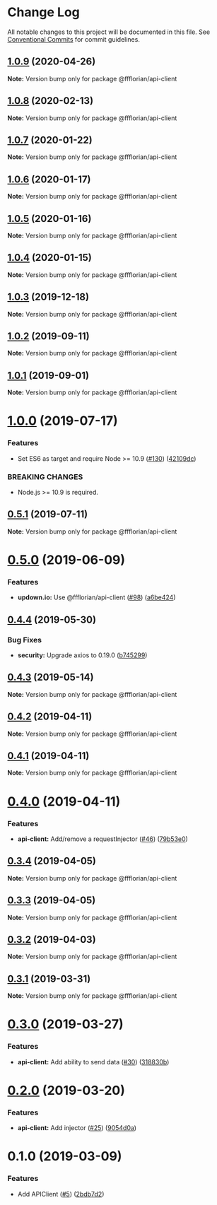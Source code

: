 # Change Log

All notable changes to this project will be documented in this file.
See [Conventional Commits](https://conventionalcommits.org) for commit guidelines.

## [1.0.9](https://github.com/ffflorian/api-clients/tree/master/packages/api-client/compare/@ffflorian/api-client@1.0.8...@ffflorian/api-client@1.0.9) (2020-04-26)

**Note:** Version bump only for package @ffflorian/api-client





## [1.0.8](https://github.com/ffflorian/api-clients/tree/master/packages/api-client/compare/@ffflorian/api-client@1.0.7...@ffflorian/api-client@1.0.8) (2020-02-13)

**Note:** Version bump only for package @ffflorian/api-client





## [1.0.7](https://github.com/ffflorian/api-clients/tree/master/packages/api-client/compare/@ffflorian/api-client@1.0.6...@ffflorian/api-client@1.0.7) (2020-01-22)

**Note:** Version bump only for package @ffflorian/api-client





## [1.0.6](https://github.com/ffflorian/api-clients/tree/master/packages/api-client/compare/@ffflorian/api-client@1.0.5...@ffflorian/api-client@1.0.6) (2020-01-17)

**Note:** Version bump only for package @ffflorian/api-client





## [1.0.5](https://github.com/ffflorian/api-clients/tree/master/packages/api-client/compare/@ffflorian/api-client@1.0.4...@ffflorian/api-client@1.0.5) (2020-01-16)

**Note:** Version bump only for package @ffflorian/api-client





## [1.0.4](https://github.com/ffflorian/api-clients/tree/master/packages/api-client/compare/@ffflorian/api-client@1.0.3...@ffflorian/api-client@1.0.4) (2020-01-15)

**Note:** Version bump only for package @ffflorian/api-client





## [1.0.3](https://github.com/ffflorian/api-clients/tree/master/packages/api-client/compare/@ffflorian/api-client@1.0.2...@ffflorian/api-client@1.0.3) (2019-12-18)

**Note:** Version bump only for package @ffflorian/api-client





## [1.0.2](https://github.com/ffflorian/api-clients/tree/master/packages/api-client/compare/@ffflorian/api-client@1.0.1...@ffflorian/api-client@1.0.2) (2019-09-11)

**Note:** Version bump only for package @ffflorian/api-client





## [1.0.1](https://github.com/ffflorian/api-clients/tree/master/packages/api-client/compare/@ffflorian/api-client@1.0.0...@ffflorian/api-client@1.0.1) (2019-09-01)

**Note:** Version bump only for package @ffflorian/api-client





# [1.0.0](https://github.com/ffflorian/api-clients/tree/master/packages/api-client/compare/@ffflorian/api-client@0.5.1...@ffflorian/api-client@1.0.0) (2019-07-17)


### Features

* Set ES6 as target and require Node >= 10.9 ([#130](https://github.com/ffflorian/api-clients/tree/master/packages/api-client/issues/130)) ([42109dc](https://github.com/ffflorian/api-clients/tree/master/packages/api-client/commit/42109dc))


### BREAKING CHANGES

* Node.js >= 10.9 is required.





## [0.5.1](https://github.com/ffflorian/api-clients/tree/master/packages/api-client/compare/@ffflorian/api-client@0.5.0...@ffflorian/api-client@0.5.1) (2019-07-11)

**Note:** Version bump only for package @ffflorian/api-client





# [0.5.0](https://github.com/ffflorian/api-clients/tree/master/packages/api-client/compare/@ffflorian/api-client@0.4.4...@ffflorian/api-client@0.5.0) (2019-06-09)


### Features

* **updown.io:** Use @ffflorian/api-client ([#98](https://github.com/ffflorian/api-clients/tree/master/packages/api-client/issues/98)) ([a6be424](https://github.com/ffflorian/api-clients/tree/master/packages/api-client/commit/a6be424))





## [0.4.4](https://github.com/ffflorian/api-clients/tree/master/packages/api-client/compare/@ffflorian/api-client@0.4.3...@ffflorian/api-client@0.4.4) (2019-05-30)


### Bug Fixes

* **security:** Upgrade axios to 0.19.0 ([b745299](https://github.com/ffflorian/api-clients/tree/master/packages/api-client/commit/b745299))





## [0.4.3](https://github.com/ffflorian/api-clients/tree/master/packages/api-client/compare/@ffflorian/api-client@0.4.2...@ffflorian/api-client@0.4.3) (2019-05-14)

**Note:** Version bump only for package @ffflorian/api-client





## [0.4.2](https://github.com/ffflorian/api-clients/tree/master/packages/api-client/compare/@ffflorian/api-client@0.4.1...@ffflorian/api-client@0.4.2) (2019-04-11)

**Note:** Version bump only for package @ffflorian/api-client





## [0.4.1](https://github.com/ffflorian/api-clients/tree/master/packages/api-client/compare/@ffflorian/api-client@0.4.0...@ffflorian/api-client@0.4.1) (2019-04-11)

**Note:** Version bump only for package @ffflorian/api-client





# [0.4.0](https://github.com/ffflorian/api-clients/tree/master/packages/api-client/compare/@ffflorian/api-client@0.3.4...@ffflorian/api-client@0.4.0) (2019-04-11)


### Features

* **api-client:** Add/remove a requestInjector ([#46](https://github.com/ffflorian/api-clients/tree/master/packages/api-client/issues/46)) ([79b53e0](https://github.com/ffflorian/api-clients/tree/master/packages/api-client/commit/79b53e0))





## [0.3.4](https://github.com/ffflorian/api-clients/tree/master/packages/api-client/compare/@ffflorian/api-client@0.3.3...@ffflorian/api-client@0.3.4) (2019-04-05)

**Note:** Version bump only for package @ffflorian/api-client





## [0.3.3](https://github.com/ffflorian/api-clients/tree/master/packages/api-client/compare/@ffflorian/api-client@0.3.2...@ffflorian/api-client@0.3.3) (2019-04-05)

**Note:** Version bump only for package @ffflorian/api-client





## [0.3.2](https://github.com/ffflorian/api-clients/tree/master/packages/api-client/compare/@ffflorian/api-client@0.3.1...@ffflorian/api-client@0.3.2) (2019-04-03)

**Note:** Version bump only for package @ffflorian/api-client





## [0.3.1](https://github.com/ffflorian/api-clients/tree/master/packages/api-client/compare/@ffflorian/api-client@0.3.0...@ffflorian/api-client@0.3.1) (2019-03-31)

**Note:** Version bump only for package @ffflorian/api-client





# [0.3.0](https://github.com/ffflorian/api-clients/tree/master/packages/api-client/compare/@ffflorian/api-client@0.2.0...@ffflorian/api-client@0.3.0) (2019-03-27)


### Features

* **api-client:** Add ability to send data ([#30](https://github.com/ffflorian/api-clients/tree/master/packages/api-client/issues/30)) ([318830b](https://github.com/ffflorian/api-clients/tree/master/packages/api-client/commit/318830b))





# [0.2.0](https://github.com/ffflorian/api-clients/tree/master/packages/api-client/compare/@ffflorian/api-client@0.1.0...@ffflorian/api-client@0.2.0) (2019-03-20)


### Features

* **api-client:** Add injector ([#25](https://github.com/ffflorian/api-clients/tree/master/packages/api-client/issues/25)) ([9054d0a](https://github.com/ffflorian/api-clients/tree/master/packages/api-client/commit/9054d0a))





# 0.1.0 (2019-03-09)


### Features

* Add APIClient ([#5](https://github.com/ffflorian/api-clients/tree/master/packages/api-client/issues/5)) ([2bdb7d2](https://github.com/ffflorian/api-clients/tree/master/packages/api-client/commit/2bdb7d2))
